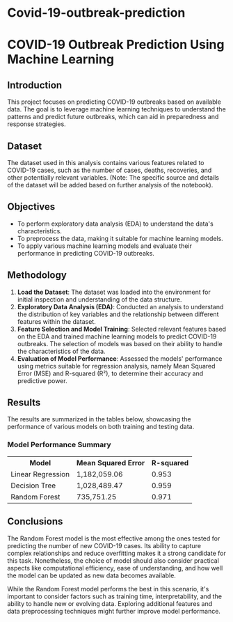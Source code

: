 # Covid-19-outbreak-prediction

<h1>COVID-19 Outbreak Prediction Using Machine Learning</h1>

<h2>Introduction</h2>
<p>This project focuses on predicting COVID-19 outbreaks based on available data. The goal is to leverage machine learning techniques to understand the patterns and predict future outbreaks, which can aid in preparedness and response strategies.</p>

<h2>Dataset</h2>
<p>The dataset used in this analysis contains various features related to COVID-19 cases, such as the number of cases, deaths, recoveries, and other potentially relevant variables. (Note: The specific source and details of the dataset will be added based on further analysis of the notebook).</p>

<h2>Objectives</h2>
<ul>
  <li>To perform exploratory data analysis (EDA) to understand the data's characteristics.</li>
  <li>To preprocess the data, making it suitable for machine learning models.</li>
  <li>To apply various machine learning models and evaluate their performance in predicting COVID-19 outbreaks.</li>
</ul>

<h2>Methodology</h2>
<ol>
  <li><strong>Load the Dataset</strong>: The dataset was loaded into the environment for initial inspection and understanding of the data structure.</li>
  <li><strong>Exploratory Data Analysis (EDA)</strong>: Conducted an analysis to understand the distribution of key variables and the relationship between different features within the dataset.</li>
  <li><strong>Feature Selection and Model Training</strong>: Selected relevant features based on the EDA and trained machine learning models to predict COVID-19 outbreaks. The selection of models was based on their ability to handle the characteristics of the data.</li>
  <li><strong>Evaluation of Model Performance</strong>: Assessed the models' performance using metrics suitable for regression analysis, namely Mean Squared Error (MSE) and R-squared (R²), to determine their accuracy and predictive power.</li>
</ol>


<h2>Results</h2>
<p>The results are summarized in the tables below, showcasing the performance of various models on both training and testing data.</p>

<h3>Model Performance Summary</h3>
<table>
  <tr>
    <th>Model</th>
    <th>Mean Squared Error</th>
    <th>R-squared</th>
  </tr>
  <tr>
    <td>Linear Regression</td>
    <td>1,182,059.06</td>
    <td>0.953</td>
  </tr>
  <tr>
    <td>Decision Tree</td>
    <td>1,028,489.47</td>
    <td>0.959</td>
  </tr>
  <tr>
    <td>Random Forest</td>
    <td>735,751.25</td>
    <td>0.971</td>
  </tr>
</table>

<h2>Conclusions</h2>
<p>The Random Forest model is the most effective among the ones tested for predicting the number of new COVID-19 cases. Its ability to capture complex relationships and reduce overfitting makes it a strong candidate for this task. Nonetheless, the choice of model should also consider practical aspects like computational efficiency, ease of understanding, and how well the model can be updated as new data becomes available.</p>

<p>While the Random Forest model performs the best in this scenario, it's important to consider factors such as training time, interpretability, and the ability to handle new or evolving data. Exploring additional features and data preprocessing techniques might further improve model performance.</p>
